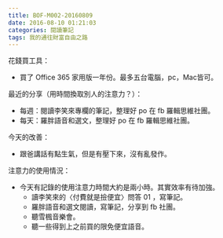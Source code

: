 ```yaml
---
title: BOF-M002-20160809
date: 2016-08-10 01:21:03
categories: 閱讀筆記
tags: 我的通往財富自由之路
---
```


花錢買工具：
- 買了 Office 365 家用版一年份。最多五台電腦，pc，Mac皆可。

最近的分享（用時間換取別人的注意力？）：
- 每週：閱讀李笑來專欄的筆記，整理好 po 在 fb 羅輯思維社團。
- 每天：羅胖語音和選文，整理好 po 在 fb 羅輯思維社團。

今天的改善：
- 跟爸講話有點生氣，但是有壓下來，沒有亂發作。

注意力的使用情況：
- 今天有記錄的使用注意力時間大約是兩小時。其實效率有待加強。
    - 讀李笑來的〈付費就是撿便宜〉問答 01 ，寫筆記。
    - 羅胖語音和選文閱讀，寫筆記，分享到 fb 社團。
    - 聽雪楓音樂會。
    - 聽一些得到上之前買的限免便宜語音。
